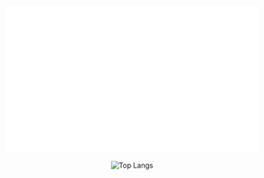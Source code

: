 <a href="https://github.com/jstrieb/github-stats" target="_blank">
  <picture>
    <source media="(prefers-color-scheme: dark)" srcset="https://github.com/arrietybeu/arrietybeu/blob/master/github-stats/overview.svg#gh-dark-mode-only">
    <img alt="Overview" src="https://github.com/arrietybeu/arrietybeu/blob/master/github-stats/overview.svg">
  </picture>
</a>

<div align="center">

![Top Langs](https://github-readme-stats.vercel.app/api/top-langs/?username=arrietybeu&layout=compact&theme=dark&hide_border=false)

</div>
